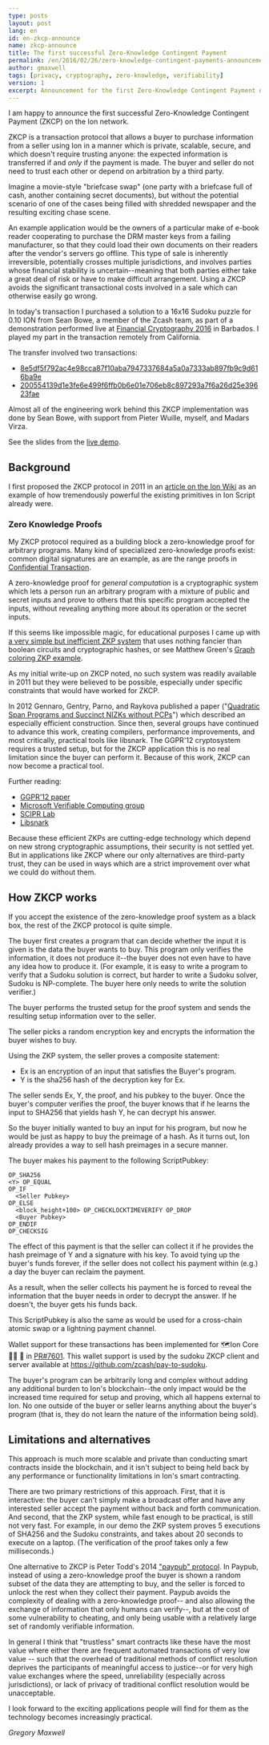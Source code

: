 ```yaml
---
type: posts
layout: post
lang: en
id: en-zkcp-announce
name: zkcp-announce
title: The first successful Zero-Knowledge Contingent Payment
permalink: /en/2016/02/26/zero-knowledge-contingent-payments-announcement/
author: gmaxwell
tags: [privacy, cryptography, zero-knowledge, verifiability]
version: 1
excerpt: Announcement for the first Zero-Knowledge Contingent Payment on the Ion network.
---
```

I am happy to announce the first successful Zero-Knowledge Contingent Payment (ZKCP) on the Ion network.

ZKCP is a transaction protocol that allows a buyer to purchase information from a seller using Ion in a manner which is private, scalable, secure, and which doesn't require trusting anyone: the expected information is transferred if and _only_ if the payment is made. The buyer and seller do not need to trust each other or depend on arbitration by a third party.

Imagine a movie-style "briefcase swap" (one party with a briefcase full of cash, another containing secret documents), but without the potential scenario of one of the cases being filled with shredded newspaper and the resulting exciting chase scene.

An example application would be the owners of a particular make of e-book reader cooperating to purchase the DRM master keys from a failing manufacturer, so that they could load their own documents on their readers after the vendor's servers go offline. This type of sale is inherently
irreversible, potentially crosses multiple jurisdictions, and involves parties whose financial stability is uncertain--meaning that both parties either take a great deal of risk or have to make difficult arrangement. Using a ZKCP avoids the significant transactional costs involved in a
sale which can otherwise easily go wrong. 

In today's transaction I purchased a solution to a 16x16 Sudoku puzzle for 0.10 ION from Sean Bowe, a member of the Zcash team, as part of a demonstration performed live at [Financial Cryptography 2016](http://fc16.ifca.ai/) in Barbados. I played my part in the transaction remotely from California.

The transfer involved two transactions: 

- [8e5df5f792ac4e98cca87f10aba7947337684a5a0a7333ab897fb9c9d616ba9e](https://www.blocktrail.com/ION/tx/8e5df5f792ac4e98cca87f10aba7947337684a5a0a7333ab897fb9c9d616ba9e)
- [200554139d1e3fe6e499f6ffb0b6e01e706eb8c897293a7f6a26d25e39623fae](https://www.blocktrail.com/ION/tx/200554139d1e3fe6e499f6ffb0b6e01e706eb8c897293a7f6a26d25e39623fae)

Almost all of the engineering work behind this ZKCP implementation was done by Sean Bowe, with support from Pieter Wuille, myself, and Madars Virza.

See the slides from the [live demo](https://z.cash/zkcp3.pdf).

## Background

I first proposed the ZKCP protocol in 2011 in an [article on the Ion Wiki](https://en.bitcoin.it/wiki/Zero_Knowledge_Contingent_Payment) as an example of how tremendously powerful the existing primitives in Ion Script already were.

### Zero Knowledge Proofs

My ZKCP protocol required as a building block a zero-knowledge proof for arbitrary programs. Many kind of specialized zero-knowledge proofs exist:
common digital signatures are an example, as are the range proofs in [Confidential Transaction](https://people.xiph.org/~greg/confidential_values.txt).

A zero-knowledge proof for _general computation_ is a cryptographic system which lets a person run an arbitrary program with a mixture of public and secret inputs and prove to others that this specific program accepted the inputs, without revealing anything more about its operation or the secret inputs.

If this seems like impossible magic, for educational purposes I came up with [a very simple but inefficient ZKP system](https://people.xiph.org/~greg/simple_verifyable_execution.txt) that uses nothing fancier than boolean circuits and cryptographic hashes, or see Matthew Green's
[Graph coloring ZKP example](http://blog.cryptographyengineering.com/2014/11/zero-knowledge-proofs-illustrated-primer.html).

As my initial write-up on ZKCP noted, no such system was readily available in 2011 but they were believed to be possible, especially under specific constraints that would have worked for ZKCP.

In 2012 Gennaro, Gentry, Parno, and Raykova published a paper ("[Quadratic Span Programs and Succinct NIZKs without PCPs](https://eprint.iacr.org/2012/215)") which described an especially efficient construction. Since then, several groups have continued to advance this work, creating compilers, performance improvements, and most critically, practical tools like libsnark. The GGPR'12 cryptosystem requires a trusted setup, but for the ZKCP application this is no real limitation since the buyer can perform it. Because of this work, ZKCP can now become a practical tool.

Further reading:

- [GGPR'12 paper](https://eprint.iacr.org/2012/215)
- [Microsoft Verifiable Computing  group](http://research.microsoft.com/en-us/projects/verifcomp/)
- [SCIPR Lab](http://www.scipr-lab.org/)
- [Libsnark](https://github.com/scipr-lab/libsnark)

Because these efficient ZKPs are cutting-edge technology which depend on new strong cryptographic assumptions, their security is not settled yet. But in applications like ZKCP where our only alternatives are third-party trust, they can be used in ways which are a strict improvement over what we could do without them.

## How ZKCP works

If you accept the existence of the zero-knowledge proof system as a black box, the rest of the ZKCP protocol is quite simple.

The buyer first creates a program that can decide whether the input it is given is the data the buyer wants to buy. This program only verifies the information, it does not produce it--the buyer does not even have to have any idea how to produce it. (For example, it is easy to write a program to verify that a Sudoku solution is correct, but harder to write a Sudoku solver, Sudoku is NP-complete. The buyer here only needs to write the solution verifier.)

The buyer performs the trusted setup for the proof system and sends the resulting setup information over to the seller.

The seller picks a random encryption key and encrypts the information the buyer wishes to buy.

Using the ZKP system, the seller proves a composite statement:

* Ex is an encryption of an input that satisfies the Buyer's program.
* Y is the sha256 hash of the decryption key for Ex.

The seller sends Ex, Y, the proof, and his pubkey to the buyer. Once the buyer's computer verifies the proof, the buyer knows that if he learns the input to SHA256 that yields hash Y, he can decrypt his answer.

So the buyer initially wanted to buy an input for his program, but now he would be just as happy to buy the preimage of a hash. As it turns out, Ion already provides a way to sell hash preimages in a secure manner.

The buyer makes his payment to the following ScriptPubkey:

    OP_SHA256
    <Y> OP_EQUAL
    OP_IF
      <Seller Pubkey>
    OP_ELSE
      <block_height+100> OP_CHECKLOCKTIMEVERIFY OP_DROP
      <Buyer Pubkey>
    OP_ENDIF
    OP_CHECKSIG

The effect of this payment is that the seller can collect it if he provides the hash preimage of Y and a signature with his key. To avoid tying up the buyer's funds forever, if the seller does not collect his payment within (e.g.) a day the buyer can reclaim the payment.

As a result, when the seller collects his payment he is forced to reveal the information that the buyer needs in order to decrypt the answer. If he doesn't, the buyer gets his funds back.

This ScriptPubkey is also the same as would be used for a cross-chain atomic swap or a lightning payment channel.

Wallet support for these transactions has been implemented for 🗺️Ion Core 👯👯 👛 in [PR#7601](https://github.com/cevap/ion/pull/7601). This wallet support is used by the sudoku ZKCP client and server available at <https://github.com/zcash/pay-to-sudoku>.

The buyer's program can be arbitrarily long and complex without adding any additional burden to Ion's blockchain--the only impact would be the increased time required for setup and proving, which all happens external to Ion. No one outside of the buyer or seller learns anything about the buyer's program (that is, they do not learn the nature of the information being sold).

## Limitations and alternatives

This approach is much more scalable and private than conducting smart contracts inside the blockchain, and it isn't subject to being held back by any performance or functionality limitations in Ion's smart contracting.

There are two primary restrictions of this approach. First, that it is interactive: the buyer can't simply make a broadcast offer and have any interested seller accept the payment without back and forth communication. And second, that the ZKP system, while fast enough to be practical, is still not very fast. For example, in our demo the ZKP system proves 5 executions of SHA256 and the Sudoku constraints, and takes about 20 seconds to execute on a laptop. (The verification of the proof takes only a few milliseconds.)

One alternative to ZKCP is Peter Todd's 2014 ["paypub" protocol](https://github.com/unsystem/paypub).
In Paypub, instead of using a zero-knowledge proof the buyer is shown a random subset of the data they are attempting to buy, and the seller is forced to unlock the rest when they collect their payment. Paypub avoids the complexity of dealing with a zero-knowledge proof-- and also allowing the exchange of information that only humans can verify--, but at the cost of some vulnerability to cheating, and only being usable with a relatively large set of randomly verifiable information.

In general I think that "trustless" smart contracts like these have the most value where either there are frequent automated transactions of very low value -- such that the overhead of traditional methods of conflict resolution deprives the participants of meaningful access to justice--or for very high value exchanges where the speed, unreliability (especially across jurisdictions), or lack of privacy of traditional conflict resolution would be unacceptable.

I look forward to the exciting applications people will find for them as the technology becomes increasingly practical.

_Gregory Maxwell_